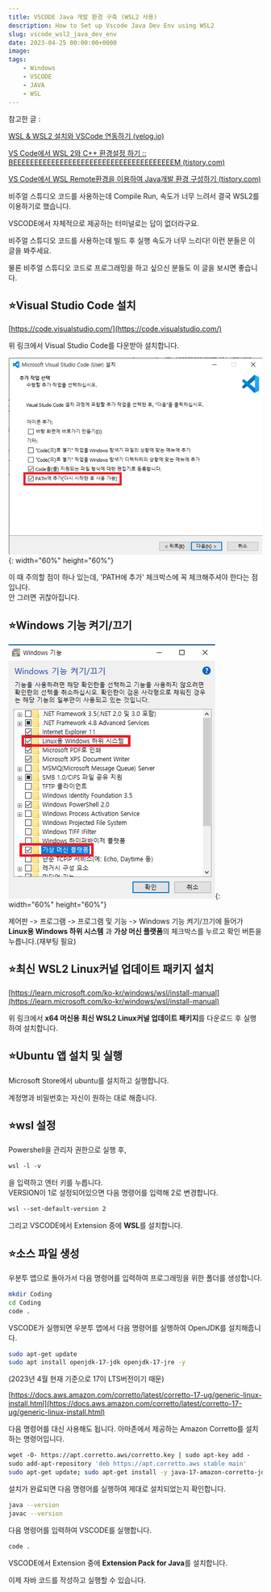```yaml
---
title: VSCODE Java 개발 환경 구축 (WSL2 사용)
description: How to Set up Vscode Java Dev Env using WSL2
slug: vscode_wsl2_java_dev_env
date: 2023-04-25 00:00:00+0000
image: 
tags:
    - Windows
    - VSCODE
    - JAVA
    - WSL
---
```

참고한 글 :

[WSL & WSL2 설치와 VSCode 연동하기 (velog.io)](https://velog.io/@gidskql6671/WSL-WSL2-%EC%84%A4%EC%B9%98-VSCode-%EC%97%B0%EB%8F%99)

[VS Code에서 WSL 2와 C++ 환경설정 하기 :: BEEEEEEEEEEEEEEEEEEEEEEEEEEEEEEEEEEEEEEM (tistory.com)](https://skyqnaqna.tistory.com/entry/VS-Code%EC%97%90%EC%84%9C-WSL-2%EC%99%80-C-%EC%82%AC%EC%9A%A9%ED%95%98%EA%B8%B0)

[VS Code에서 WSL Remote환경을 이용하여 Java개발 환경 구성하기 (tistory.com)](https://zianlog.tistory.com/entry/VS-Code%EC%97%90%EC%84%9C-WSL-Remote%ED%99%98%EA%B2%BD%EC%9D%84-%EC%9D%B4%EC%9A%A9%ED%95%98%EC%97%AC-Java%EA%B0%9C%EB%B0%9C-%ED%99%98%EA%B2%BD-%EA%B5%AC%EC%84%B1%ED%95%98%EA%B8%B0)



비주얼 스튜디오 코드를 사용하는데 Compile Run, 속도가 너무 느려서 결국 WSL2를 이용하기로 했습니다.

VSCODE에서 자체적으로 제공하는 터미널로는 답이 없더라구요.

비주얼 스튜디오 코드를 사용하는데 빌드 후 실행 속도가 너무 느리다! 이런 분들은 이 글을 봐주세요.

물론 비주얼 스튜디오 코드로 프로그래밍을 하고 싶으신 분들도 이 글을 보시면 좋습니다.


## ⭐Visual Studio Code 설치

[https://code.visualstudio.com/](https://code.visualstudio.com/)

위 링크에서 Visual Studio Code를 다운받아 설치합니다.

![Image1](./content/images/2023/2023-04-25_1_wsl2_vscode_c/1.png){: width="60%" height="60%"}  

이 때 주의할 점이 하나 있는데, 'PATH에 추가' 체크박스에 꼭 체크해주셔야 한다는 점입니다.  
안 그러면 귀찮아집니다.

## ⭐Windows 기능 켜기/끄기

![Image2](./content/images/2023/2023-04-25_1_wsl2_vscode_c/2.png){: width="60%" height="60%"}  

 제어판 -> 프로그램 -> 프로그램 및 기능 -> Windows 기능 켜기/끄기에 들어가 **Linux용 Windows 하위 시스템** 과 **가상 머신 플랫폼**의 체크박스를 누르고 확인 버튼을 누릅니다.(재부팅 필요)

## ⭐최신 WSL2 Linux커널 업데이트 패키지 설치

[https://learn.microsoft.com/ko-kr/windows/wsl/install-manual](https://learn.microsoft.com/ko-kr/windows/wsl/install-manual)

위 링크에서 **x64 머신용 최신 WSL2 Linux커널 업데이트 패키지**를 다운로드 후 실행하여 설치합니다.


## ⭐Ubuntu 앱 설치 및 실행

Microsoft Store에서 ubuntu를 설치하고 실행합니다.

계정명과 비밀번호는 자신이 원하는 대로 해줍니다.


## ⭐wsl 설정

Powershell을 관리자 권한으로 실행 후,  

```bash
wsl -l -v
```

을 입력하고 엔터 키를 누릅니다.  
VERSION이 1로 설정되어있으면 다음 명령어를 입력해 2로 변경합니다.  

```bash
wsl --set-default-version 2
```

그리고 VSCODE에서 Extension 중에 **WSL**를 설치합니다. 
  

## ⭐소스 파일 생성

우분투 앱으로 돌아가서 다음 명령어를 입력하여 프로그래밍을 위한 폴더를 생성합니다.

```bash
mkdir Coding
cd Coding
code .
```

VSCODE가 실행되면 우분투 앱에서 다음 명령어를 실행하여 OpenJDK를 설치해줍니다.

```bash
sudo apt-get update
sudo apt install openjdk-17-jdk openjdk-17-jre -y
```

(2023년 4월 현재 기준으로 17이 LTS버전이기 때문)


[https://docs.aws.amazon.com/corretto/latest/corretto-17-ug/generic-linux-install.html](https://docs.aws.amazon.com/corretto/latest/corretto-17-ug/generic-linux-install.html)

다음 명령어를 대신 사용해도 됩니다. 아마존에서 제공하는 Amazon Corretto를 설치하는 명령어입니다.

```bash
wget -O- https://apt.corretto.aws/corretto.key | sudo apt-key add -   
sudo add-apt-repository 'deb https://apt.corretto.aws stable main'
sudo apt-get update; sudo apt-get install -y java-17-amazon-corretto-jdk
```


설치가 완료되면 다음 명령어를 실행하여 제대로 설치되었는지 확인합니다.

```bash
java --version
javac --version
```

다음 명령어를 입력하여 VSCODE를 실행합니다.

```bash
code .
```

VSCODE에서 Extension 중에 **Extension Pack for Java**를 설치합니다.

이제 자바 코드를 작성하고 실행할 수 있습니다.